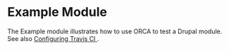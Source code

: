 # Example Module

The Example module illustrates how to use ORCA to test a Drupal module. See also [Configuring Travis CI
](../docs/getting-started.md#configuring-travis-ci).
